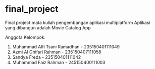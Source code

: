 # final_project

Final project mata kuliah pengembangan aplikasi multiplatform
Aplikasi yang dibangun adalah Movie Catalog App

Anggota Kelompok:
1. Muhammad Alfi Tsani Ramadhan - 235150401111049
2. Azmi Al Ghifari Rahman - 235150407111058
3. Sandya Freda - 235150401111042
4. Muhammad Faiz Rahman - 245150400111003
